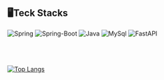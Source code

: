 
<br/>
<br/>
  
## 🖥️️Teck Stacks
<img alt="Spring" src ="https://img.shields.io/badge/Spring-6DB33F.svg?&style=for-the-badge&logo=Spring&logoColor=white"/> 
<img alt="Spring-Boot" src ="https://img.shields.io/badge/Spring_Boot-blue.svg?&style=for-the-badge&logo=Spring-Boot&logoColor=white"/>
<img alt="Java" src ="https://img.shields.io/badge/Java-important.svg?&style=for-the-badge&logo=Java&logoColor=white"/>
<img alt="MySql" src ="https://img.shields.io/badge/MySql-yellow.svg?&style=for-the-badge&logo=MySql&logoColor=white"/>
<img alt="FastAPI" src ="https://img.shields.io/badge/FastApi-blueviolet.svg?&style=for-the-badge&logo=FastApi&logoColor=white"/>
 <br/>
  <br/>
<br/>  
<br/>


[![Top Langs](https://github-readme-stats.vercel.app/api/top-langs/?username=seoeun98&layout=compact)](https://github.com/seoeun98/github-readme-stats)


  
</div>
